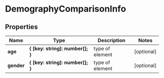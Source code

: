 # DemographyComparisonInfo

## Properties

| Name | Type | Description | Notes |
|------------ | ------------- | ------------- | -------------|
**age** | **{ [key: string]: number[]; }** | type of element |[optional]|
**gender** | **{ [key: string]: number[]; }** | type of element |[optional]|